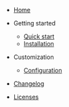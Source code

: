 * [Home](/)

* Getting started

  * [Quick start](readme.md)
  * [Installation](installation.md)

* Customization
  * [Configuration](configuration.md)

* [Changelog](changelog.md)
* [Licenses](licenses.md)